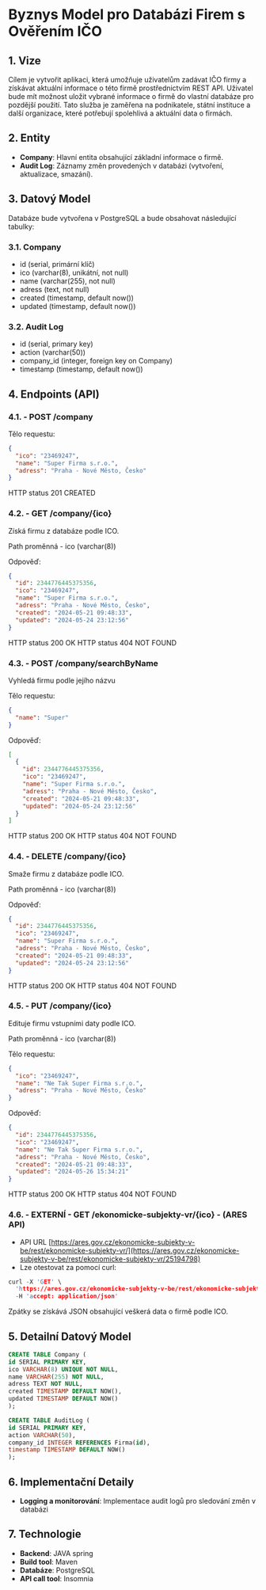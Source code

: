 # Byznys Model pro Databázi Firem s Ověřením IČO

## 1. Vize

Cílem je vytvořit aplikaci, která umožňuje uživatelům zadávat IČO firmy a získávat aktuální informace o této firmě prostřednictvím REST API. Uživatel bude mít možnost uložit vybrané informace o firmě do vlastní databáze pro pozdější použití. Tato služba je zaměřena na podnikatele, státní instituce a další organizace, které potřebují spolehlivá a aktuální data o firmách.

## 2. Entity

- **Company**: Hlavní entita obsahující základní informace o firmě.
- **Audit Log**: Záznamy změn provedených v databázi (vytvoření, aktualizace, smazání).

## 3. Datový Model

Databáze bude vytvořena v PostgreSQL a bude obsahovat následující tabulky:

### 3.1. Company

- id (serial, primární klíč)
- ico (varchar(8), unikátní, not null)
- name (varchar(255), not null)
- adress (text, not null)
- created (timestamp, default now())
- updated (timestamp, default now())

### 3.2. Audit Log

- id (serial, primary key)
- action (varchar(50))
- company_id (integer, foreign key on Company)
- timestamp (timestamp, default now())

## 4. Endpoints (API)

### 4.1. - POST /company

Tělo requestu:

```json
{
  "ico": "23469247",
  "name": "Super Firma s.r.o.",
  "adress": "Praha - Nové Město, Česko"
}
```

HTTP status 201 CREATED

### 4.2. - GET /company/{ico}

Získá firmu z databáze podle ICO.

Path proměnná - ico (varchar(8))

Odpověď:

```json
{
  "id": 2344776445375356,
  "ico": "23469247",
  "name": "Super Firma s.r.o.",
  "adress": "Praha - Nové Město, Česko",
  "created": "2024-05-21 09:48:33",
  "updated": "2024-05-24 23:12:56"
}
```

HTTP status 200 OK
HTTP status 404 NOT FOUND

### 4.3. - POST /company/searchByName

Vyhledá firmu podle jejího názvu

Tělo requestu:

```json
{
  "name": "Super"
}
```

Odpověď:

```json
[
  {
    "id": 2344776445375356,
    "ico": "23469247",
    "name": "Super Firma s.r.o.",
    "adress": "Praha - Nové Město, Česko",
    "created": "2024-05-21 09:48:33",
    "updated": "2024-05-24 23:12:56"
  }
]
```

HTTP status 200 OK
HTTP status 404 NOT FOUND

### 4.4. - DELETE /company/{ico}

Smaže firmu z databáze podle ICO.

Path proměnná - ico (varchar(8))

Odpověď:

```json
{
  "id": 2344776445375356,
  "ico": "23469247",
  "name": "Super Firma s.r.o.",
  "adress": "Praha - Nové Město, Česko",
  "created": "2024-05-21 09:48:33",
  "updated": "2024-05-24 23:12:56"
}
```

HTTP status 200 OK
HTTP status 404 NOT FOUND

### 4.5. - PUT /company/{ico}

Edituje firmu vstupními daty podle ICO.

Path proměnná - ico (varchar(8))

Tělo requestu:

```json
{
  "ico": "23469247",
  "name": "Ne Tak Super Firma s.r.o.",
  "adress": "Praha - Nové Město, Česko"
}
```

Odpověď:

```json
{
  "id": 2344776445375356,
  "ico": "23469247",
  "name": "Ne Tak Super Firma s.r.o.",
  "adress": "Praha - Nové Město, Česko",
  "created": "2024-05-21 09:48:33",
  "updated": "2024-05-26 15:34:21"
}
```

HTTP status 200 OK
HTTP status 404 NOT FOUND

### 4.6. - EXTERNÍ - GET /ekonomicke-subjekty-vr/{ico} - (ARES API)

- API URL [https://ares.gov.cz/ekonomicke-subjekty-v-be/rest/ekonomicke-subjekty-vr/](https://ares.gov.cz/ekonomicke-subjekty-v-be/rest/ekonomicke-subjekty-vr/25194798)
- Lze otestovat za pomocí curl:

```c
curl -X 'GET' \
  'https://ares.gov.cz/ekonomicke-subjekty-v-be/rest/ekonomicke-subjekty-vr/25194798' \
  -H 'accept: application/json'
```

Zpátky se získává JSON obsahující veškerá data o firmě podle ICO.

## 5. Detailní Datový Model

```sql
CREATE TABLE Company (
id SERIAL PRIMARY KEY,
ico VARCHAR(8) UNIQUE NOT NULL,
name VARCHAR(255) NOT NULL,
adress TEXT NOT NULL,
created TIMESTAMP DEFAULT NOW(),
updated TIMESTAMP DEFAULT NOW()
);

CREATE TABLE AuditLog (
id SERIAL PRIMARY KEY,
action VARCHAR(50),
company_id INTEGER REFERENCES Firma(id),
timestamp TIMESTAMP DEFAULT NOW()
);
```

## 6. Implementační Detaily

- **Logging a monitorování**: Implementace audit logů pro sledování změn v databázi

## 7. Technologie

- **Backend**: JAVA spring
- **Build tool**: Maven
- **Databáze**: PostgreSQL
- **API call tool**: Insomnia
